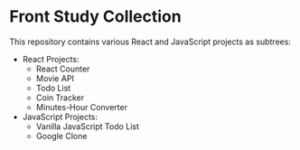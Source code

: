 # Front Study Collection

This repository contains various React and JavaScript projects as subtrees:

- React Projects:
  - React Counter
  - Movie API
  - Todo List
  - Coin Tracker
  - Minutes-Hour Converter
- JavaScript Projects:
  - Vanilla JavaScript Todo List
  - Google Clone
